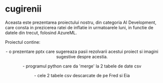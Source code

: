 # cugirenii
Aceasta este prezentarea proiectului nostru, din categoria AI Development, care consta in prezicerea ratei de inflatie in urmatoarele luni, in functie de datele din trecut, folosind AzureML.
<p align="left">
    Proiectul contine:
</p>
<p align="center">
                  - o prezentare pptx care sugereaza pasii rezolvarii acestui proiect si imagini sugestive despre acestia.
</p>
<p align="center">
                  - programul python care da 'merge' la 2 tabele de date csv
</p>
<p align="center">
                  - cele 2 tabele csv descarcate de pe Fred si Eia
</p>
